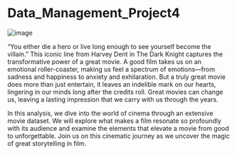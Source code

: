 # Data_Management_Project4

![image](https://github.com/radzmi/Data_Management_Project4/assets/152348714/b43fa938-27be-458c-8253-6d82db761545)

“You either die a hero or live long enough to see yourself become the villain.” This iconic line from Harvey Dent in The Dark Knight captures the transformative power of a great movie. A good film takes us on an emotional roller-coaster, making us feel a spectrum of emotions—from sadness and happiness to anxiety and exhilaration. But a truly great movie does more than just entertain, it leaves an indelible mark on our hearts, lingering in our minds long after the credits roll. Great movies can change us, leaving a lasting impression that we carry with us through the years.

In this analysis, we dive into the world of cinema through an extensive movie dataset. We will explore what makes a film resonate so profoundly with its audience and examine the elements that elevate a movie from good to unforgettable. Join us on this cinematic journey as we uncover the magic of great storytelling in film.
